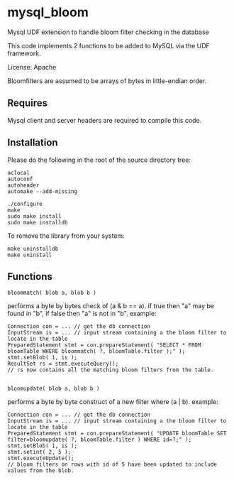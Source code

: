 # mysql_bloom
Mysql UDF extension to handle bloom filter checking in the database

This code implements 2 functions to be added to MySQL via the UDF framework.  

License: Apache

Bloomfilters are assumed to be arrays of bytes in little-endian order.  

Requires
--------

Mysql client and server headers are required to compile this code.

Installation
------------

Please do the following in the root of the source directory tree: 

    aclocal 
    autoconf 
    autoheader 
    automake --add-missing

    ./configure
    make
    sudo make install
    sudo make installdb


To remove the library from your system:

    make uninstalldb
    make uninstall


Functions
---------

    bloommatch( blob a, blob b )
performs a byte by bytes check of  (a & b == a).  if true then "a" may be found in "b", if false then "a" is not in "b".
example:

    Connection con = ... // get the db connection
    InputStream is = ... // input stream containing a the bloom filter to locate in the table
    PreparedStatement stmt = con.prepareStatement( "SELECT * FROM bloomTable WHERE bloommatch( ?, bloomTable.filter );" );
    stmt.setBlob( 1, is );
    ResultSet rs = stmt.executeQuery();
    // rs now contains all the matching bloom filters from the table.
    
  
    bloomupdate( blob a, blob b )
performs a byte by byte construct of a new filter where (a | b). 
example:

    Connection con = ... // get the db connection
    InputStream is = ... // input stream containing a the bloom filter to locate in the table
    PreparedStatement stmt = con.prepareStatement( "UPDATE bloomTable SET filter=bloomupdate( ?, bloomTable.filter ) WHERE id=?;" );
    stmt.setBlob( 1, is );
    stmt.setint( 2, 5 );
    stmt.executeUpdate();
    // bloom filters on rows with id of 5 have been updated to include values from the blob.

